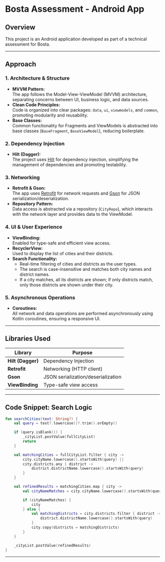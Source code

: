 
# Bosta Assessment - Android App

## Overview

This project is an Android application developed as part of a technical assessment for Bosta.

---

## Approach

### 1. **Architecture & Structure**
- **MVVM Pattern:**  
  The app follows the Model-View-ViewModel (MVVM) architecture, separating concerns between UI, business logic, and data sources.
- **Clean Code Principles:**  
  Code is organized into clear packages: `data`, `ui`, `viewmodels`, and `common`, promoting modularity and reusability.
- **Base Classes:**  
  Common functionality for Fragments and ViewModels is abstracted into base classes (`BaseFragment`, `BaseViewModel`), reducing boilerplate.

### 2. **Dependency Injection**
- **Hilt (Dagger):**  
  The project uses [Hilt](https://dagger.dev/hilt/) for dependency injection, simplifying the management of dependencies and promoting testability.


### 3. **Networking**
- **Retrofit & Gson:**  
  The app uses [Retrofit](https://square.github.io/retrofit/) for network requests and [Gson](https://github.com/google/gson) for JSON serialization/deserialization.
- **Repository Pattern:**  
  Data access is abstracted via a repository (`CityRepo`), which interacts with the network layer and provides data to the ViewModel.

### 4. **UI & User Experience**
- **ViewBinding:**  
  Enabled for type-safe and efficient view access.
- **RecyclerView:**  
  Used to display the list of cities and their districts.
- **Search Functionality:**
    - Real-time filtering of cities and districts as the user types.
    - The search is case-insensitive and matches both city names and district names.
    - If a city matches, all its districts are shown; if only districts match, only those districts are shown under their city.

### 5. **Asynchronous Operations**
- **Coroutines:**  
  All network and data operations are performed asynchronously using Kotlin coroutines, ensuring a responsive UI.

---

## Libraries Used

| Library                | Purpose                                      |
|------------------------|----------------------------------------------|
| **Hilt (Dagger)**      | Dependency Injection                         |
| **Retrofit**           | Networking (HTTP client)                     |
| **Gson**               | JSON serialization/deserialization           |
| **ViewBinding**        | Type-safe view access                        |

---


## Code Snippet: Search Logic

```kotlin
fun searchCities(text: String?) {
    val query = text?.lowercase()?.trim().orEmpty()

    if (query.isBlank()) {
        _cityList.postValue(fullCityList)
        return
    }

    val matchingCities = fullCityList.filter { city ->
        city.cityName.lowercase().startsWith(query) ||
        city.districts.any { district ->
            district.districtName.lowercase().startsWith(query)
        }
    }

    val refinedResults = matchingCities.map { city ->
        val cityNameMatches = city.cityName.lowercase().startsWith(query)

        if (cityNameMatches) {
            city
        } else {
            val matchingDistricts = city.districts.filter { district ->
                district.districtName.lowercase().startsWith(query)
            }
            city.copy(districts = matchingDistricts)
        }
    }

    _cityList.postValue(refinedResults)
}
```

---
